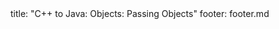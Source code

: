 <frontmatter>
title: "C++ to Java: Objects: Passing Objects"
footer: footer.md
</frontmatter>

<include src="navbar.md" boilerplate />

<include src="unit-inPage-asFlat.md" boilerplate />